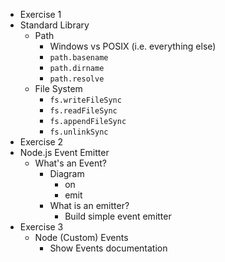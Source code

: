 - Exercise 1
- Standard Library
  - Path
    - Windows vs POSIX (i.e. everything else)
    - `path.basename`
    - `path.dirname`
    - `path.resolve`
  - File System
    - `fs.writeFileSync`
    - `fs.readFileSync`
    - `fs.appendFileSync`
    - `fs.unlinkSync`
- Exercise 2
- Node.js Event Emitter
  - What's an Event?
    - Diagram
      - on
      - emit
    - What is an emitter?
      - Build simple event emitter
- Exercise 3
  - Node (Custom) Events
    - Show Events documentation
